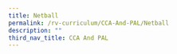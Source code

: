 ```yaml
---
title: Netball
permalink: /rv-curriculum/CCA-And-PAL/Netball
description: ""
third_nav_title: CCA And PAL
---
```

